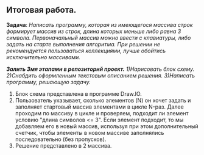## Итоговая работа.
**Задача**:
*Написать программу, которая из имеющегося массива строк формирует массив из строк, длина которых меньше либо равна 3 символа. Первоначальный массив можно ввести с клавиатуры, либо задать на старте выполнения алгоритма. При решении не рекомендуется пользоваться коллекциями, лучше обойтись исключительно массивами.*

***Залить 3мя этапами в репозиторий проект.***
*1)Нарисовать блок схему.*
*2)Снабдить оформленным текстовым описанием решения.*
*3)Написать программу, решающую задачу.*

1. Блок схема представлена в программе Draw.IO.
2. Пользователь указывает, сколько элементов (N) он хочет задать и заполняет стартовый массив элементами в цикле N-раз.
Далее проходим по массиву в цикле и проверяем, подходит ли элемент условию "длина символов <= 3". Если элемент подходит, то мы добавляем его в новый массив, используя при этом дополнительный счетчик, чтобы элементы в новом массиве заполнялись последовательно (без пропусков).
3. Решение представлено в 2 массива.